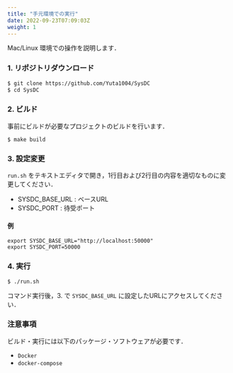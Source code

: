 ```yaml
---
title: "手元環境での実行"
date: 2022-09-23T07:09:03Z
weight: 1
---
```


Mac/Linux 環境での操作を説明します．

### 1. リポジトリダウンロード

```sh
$ git clone https://github.com/Yuta1004/SysDC
$ cd SysDC
```

### 2. ビルド

事前にビルドが必要なプロジェクトのビルドを行います．  

```
$ make build
```

### 3. 設定変更

`run.sh` をテキストエディタで開き，1行目および2行目の内容を適切なものに変更してください．

- SYSDC_BASE_URL : ベースURL
- SYSDC_PORT : 待受ポート

#### 例

```
export SYSDC_BASE_URL="http://localhost:50000"
export SYSDC_PORT=50000
```

### 4. 実行

```
$ ./run.sh
```

コマンド実行後，3. で `SYSDC_BASE_URL` に設定したURLにアクセスしてください．

### 注意事項

ビルド・実行には以下のパッケージ・ソフトウェアが必要です．

- `Docker`
- `docker-compose`
